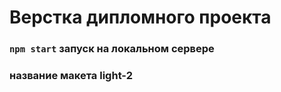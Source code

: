 # Верстка дипломного проекта 

### `npm start` запуск на локальном сервере

### название макета light-2

